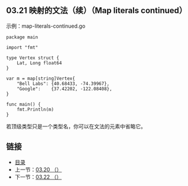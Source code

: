 ## 03.21 映射的文法（续）（Map literals continued）

示例：map-literals-continued.go

    package main

    import "fmt"

    type Vertex struct {
    	Lat, Long float64
    }

    var m = map[string]Vertex{
    	"Bell Labs": {40.68433, -74.39967},
    	"Google":    {37.42202, -122.08408},
    }

    func main() {
    	fmt.Println(m)
    }

若顶级类型只是一个类型名，你可以在文法的元素中省略它。

## 链接
* [目录](https://github.com/gnefiy/go-tour-zh/blob/master/README.md)
* 上一节：[03.20 （）](https://github.com/gnefiy/go-tour-zh/blob/master/tour/moretypes/03.20.md)
* 下一节：[03.22 （）](https://github.com/gnefiy/go-tour-zh/blob/master/tour/moretypes/03.22.md)
